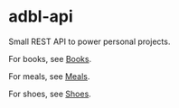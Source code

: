 # adbl-api
Small REST API to power personal projects. 

For books, see [Books](./books.md).

For meals, see [Meals](./meals.md).

For shoes, see [Shoes](./shoes.md).
